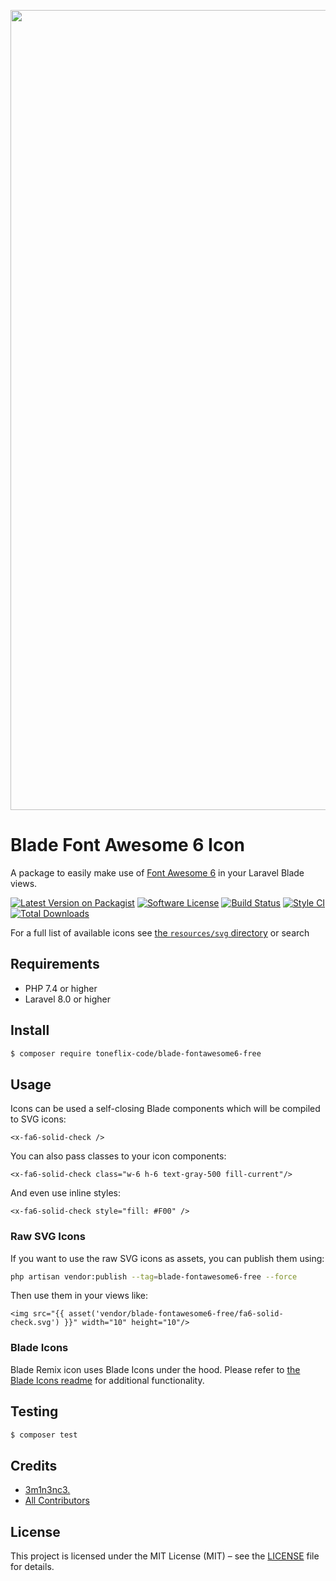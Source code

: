 <p align="center">
    <img src="https://banners.beyondco.de/Blade%20Font%20Awesome%206%20Icon.png?theme=light&packageManager=composer+require&packageName=toneflix-code%2Fblade-fontawesome6-free&pattern=topography&style=style_2&description=A+package+to+easily+make+use+of+Font+Awesome+6+Icons+in+your+Laravel+Blade+views.&md=1&showWatermark=1&fontSize=100px&images=https%3A%2F%2Flaravel.com%2Fimg%2Flogomark.min.svg" width="1280" title="Social Card Blade Font Awesome 6 Icon">
</p>

# Blade Font Awesome 6 Icon

A package to easily make use of [Font Awesome 6](https://fontawesome.com/) in your Laravel Blade views.

[![Latest Version on Packagist][ico-version]][link-packagist]
[![Software License][ico-license]](LICENSE.md)
[![Build Status][ico-github-actions]][link-github-actions]
[![Style CI][ico-styleci]][link-styleci]
[![Total Downloads][ico-downloads]][link-downloads]

For a full list of available icons see [the `resources/svg` directory](./resources/svg) or search

## Requirements

- PHP 7.4 or higher
- Laravel 8.0 or higher

## Install

```sh
$ composer require toneflix-code/blade-fontawesome6-free
```

## Usage

Icons can be used a self-closing Blade components which will be compiled to SVG icons:
```blade
<x-fa6-solid-check />
```

You can also pass classes to your icon components:
```blade
<x-fa6-solid-check class="w-6 h-6 text-gray-500 fill-current"/>
```

And even use inline styles:
```blade
<x-fa6-solid-check style="fill: #F00" />
```

### Raw SVG Icons

If you want to use the raw SVG icons as assets, you can publish them using:

```bash
php artisan vendor:publish --tag=blade-fontawesome6-free --force
```

Then use them in your views like:

```blade
<img src="{{ asset('vendor/blade-fontawesome6-free/fa6-solid-check.svg') }}" width="10" height="10"/>
```

### Blade Icons

Blade Remix icon uses Blade Icons under the hood. Please refer to [the Blade Icons readme](https://github.com/blade-ui-kit/blade-icons) for additional functionality.

## Testing

```bash
$ composer test
```

## Credits

- [3m1n3nc3.][link-author] 
- [All Contributors][link-contributors]

## License

This project is licensed under the MIT License (MIT) – see the [LICENSE](LICENSE.md) file for details.

[ico-version]: https://img.shields.io/packagist/v/toneflix/blade-fontawesome6-free.svg?style=flat-square
[ico-license]: https://img.shields.io/badge/license-MIT-brightgreen.svg?style=flat-square
[ico-github-actions]: https://img.shields.io/github/workflow/status/toneflix/blade-fontawesome6-free/Tests.svg?style=flat-square
[ico-styleci]: https://styleci.io/repos/442621603/shield
[ico-downloads]: https://img.shields.io/packagist/dt/toneflix/blade-fontawesome6-free.svg?style=flat-square

[link-packagist]: https://packagist.org/packages/toneflix/blade-fontawesome6-free
[link-github-actions]: https://github.com/toneflix/blade-fontawesome6-free/actions
[link-styleci]: https://styleci.io/repos/442621603
[link-downloads]: https://packagist.org/packages/toneflix/blade-fontawesome6-free
[link-author]: https://github.com/3m1n3nc3 
[link-contributors]: ../../contributors
